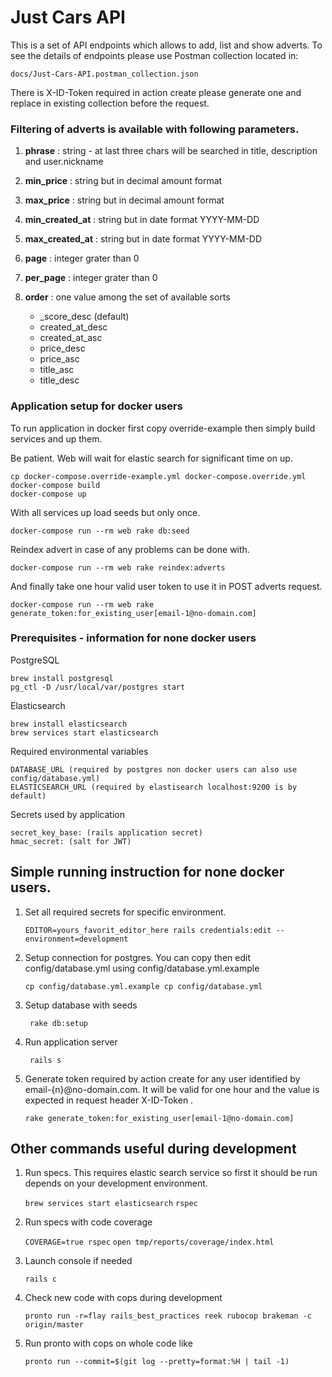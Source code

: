 # Just Cars API

This is a set of API endpoints which allows to add, list and show adverts.
To see the details of endpoints please use Postman collection located in: 

```docs/Just-Cars-API.postman_collection.json```
 
There is X-ID-Token required in action create please generate one and replace in existing collection before the request.  

### Filtering of adverts is available with following parameters.

1. **phrase** : string - at last three chars will be searched in title, description and user.nickname

2. **min_price** : string but in decimal amount format
 
3. **max_price** : string but in decimal amount format

4. **min_created_at** : string but in date format YYYY-MM-DD

5. **max_created_at** : string but in date format YYYY-MM-DD
 
6. **page** : integer grater than 0

7. **per_page** : integer grater than 0

8. **order** : one value among the set of available sorts 
    
    - _score_desc (default) 
    - created_at_desc 
    - created_at_asc 
    - price_desc 
    - price_asc 
    - title_asc 
    - title_desc 

 
### Application setup for docker users
To run application in docker first copy override-example then simply build services and up them. 

Be patient. Web will wait for elastic search for significant time on up.

```
cp docker-compose.override-example.yml docker-compose.override.yml
docker-compose build
docker-compose up
```

With all services up load seeds but only once. 

``` docker-compose run --rm web rake db:seed ```

Reindex advert in case of any problems can be done with.

``` docker-compose run --rm web rake reindex:adverts ```

And finally take one hour valid user token to use it in POST adverts request.

``` docker-compose run --rm web rake generate_token:for_existing_user[email-1@no-domain.com] ```


### Prerequisites - information for none docker users

PostgreSQL  

```
brew install postgresql
pg_ctl -D /usr/local/var/postgres start

```

Elasticsearch

```
brew install elasticsearch
brew services start elasticsearch

```

Required environmental variables

```
DATABASE_URL (required by postgres non docker users can also use config/database.yml)  
ELASTICSEARCH_URL (required by elastisearch localhost:9200 is by default)
```

Secrets used by application

```
secret_key_base: (rails application secret)   
hmac_secret: (salt for JWT)
```

## Simple running instruction for none docker users.

1. Set all required secrets for specific environment.    

    ``` EDITOR=yours_favorit_editor_here rails credentials:edit --environment=development ```

2. Setup connection for postgres. You can copy then edit config/database.yml using config/database.yml.example

   ``` cp config/database.yml.example cp config/database.yml ```

3. Setup database with seeds

    ``` rake db:setup```

4. Run application server

    ``` rails s```

5. Generate token required by action create for any user identified by email-{n}@no-domain.com.
   It will be valid for one hour and the value is expected in request header X-ID-Token .

    ``` rake generate_token:for_existing_user[email-1@no-domain.com] ```    


## Other commands useful during development

1. Run  specs. This requires elastic search service so first it should be run depends on your development environment.   

    ``` brew services start elasticsearch ```
    ``` rspec ```

2. Run specs with code coverage

    ``` COVERAGE=true rspec ```
    ``` open tmp/reports/coverage/index.html ```

3. Launch console if needed

    ``` rails c ```

4. Check new code with cops during development

    ``` pronto run -r=flay rails_best_practices reek rubocop brakeman -c origin/master ```

5. Run pronto with cops on whole code like

    ```pronto run --commit=$(git log --pretty=format:%H | tail -1)```
